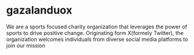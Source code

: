 # gazalanduox
We are a sports focused charity organization that leverages the power of sports to drive positive change. Originating form X(formely Twitter), the organization welcomes individuals from diverse social media platforms to join our mission